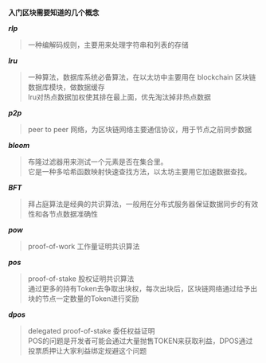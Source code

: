 **入门区块需要知道的几个概念**   

***rlp***   
> 一种编解码规则，主要用来处理字符串和列表的存储    
   
***lru***   
> 一种算法，数据库系统必备算法，在以太坊中主要用在 blockchain 区块链数据库模块，做数据缓存   
> lru对热点数据加权使其排在最上面，优先淘汰掉非热点数据   

***p2p***   
> peer to peer 网络，为区块链网络主要通信协议，用于节点之前同步数据   

***bloom***   
> 布隆过滤器用来测试一个元素是否在集合里。   
> 它是一种多哈希函数映射快速查找方法，以太坊主要用它加速数据查找。   

***BFT***   
> 拜占庭算法是经典的共识算法，一般用在分布式服务器保证数据同步的有效性和各节点数据准确性   

***pow***   
> proof-of-work 工作量证明共识算法    

***pos***   
> proof-of-stake 股权证明共识算法     
> 通过更多的持有Token去争取出块权，每次出块后，区块链网络通过给予出块的节点一定数量的Token进行奖励     

***dpos***    
> delegated proof-of-stake 委任权益证明      
> POS的问题是开发者可能会通过大量抛售TOKEN来获取利益，DPOS通过投票质押让大家利益绑定规避这个问题      
